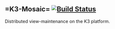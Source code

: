=K3-Mosaic=   [![Build Status](https://travis-ci.org/DaMSL/K3-Mosaic.svg?branch=master)](https://travis-ci.org/DaMSL/K3-Mosaic)
---------

Distributed view-maintenance on the K3 platform.
